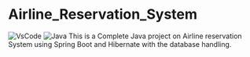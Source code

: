 # Airline_Reservation_System

![VsCode](https://img.shields.io/badge/VSCode-0078D4?style=for-the-badge&logo=visual%20studio%20code&logoColor=white)
![Java](https://img.shields.io/badge/java-%23ED8B00.svg?style=for-the-badge&logo=java&logoColor=white)
This is a Complete Java project on Airline reservation System using Spring Boot and Hibernate with the database handling.

